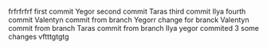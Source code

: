 frfrfrfrf
first commit Yegor
second commit Taras
third commit Ilya
fourth commit Valentyn
commit from branch Yegorr
change for branck Valentyn
commit from branch Taras
commit from branch Ilya
yegor commited 3
some changes
vftttgtgtg

